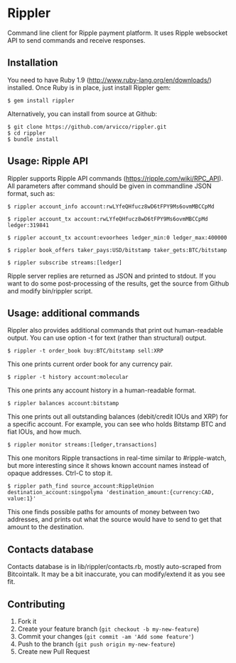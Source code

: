 # Rippler

Command line client for Ripple payment platform. It uses Ripple websocket API to send commands and receive responses.

## Installation

You need to have Ruby 1.9 (http://www.ruby-lang.org/en/downloads/) installed. Once Ruby is in place, just install Rippler gem:

    $ gem install rippler

Alternatively, you can install from source at Github:

    $ git clone https://github.com/arvicco/rippler.git
    $ cd rippler
    $ bundle install

## Usage: Ripple API

Rippler supports Ripple API commands (https://ripple.com/wiki/RPC_API). All parameters after command should be given in commandline JSON format, such as:

    $ rippler account_info account:rwLYfeQHfucz8wD6tFPY9Ms6ovmMBCCpMd

    $ rippler account_tx account:rwLYfeQHfucz8wD6tFPY9Ms6ovmMBCCpMd ledger:319841

    $ rippler account_tx account:evoorhees ledger_min:0 ledger_max:400000

    $ rippler book_offers taker_pays:USD/bitstamp taker_gets:BTC/bitstamp

    $ rippler subscribe streams:[ledger]

Ripple server replies are returned as JSON and printed to stdout. If you want to do some post-processing of the results, get the source from Github and modify bin/rippler script.

## Usage: additional commands

Rippler also provides additional commands that print out human-readable output. You can use option -t for text (rather than structural) output.

    $ rippler -t order_book buy:BTC/bitstamp sell:XRP

This one prints current order book for any currency pair.

    $ rippler -t history account:molecular

This one prints any account history in a human-readable format.

    $ rippler balances account:bitstamp

This one prints out all outstanding balances (debit/credit IOUs and XRP) for a specific account. For example, you can see who holds Bitstamp BTC and fiat IOUs, and how much.

    $ rippler monitor streams:[ledger,transactions]

This one monitors Ripple transactions in real-time similar to #ripple-watch, but more interesting since it shows known account names instead of opaque addresses. Ctrl-C to stop it.

	$ rippler path_find source_account:RippleUnion destination_account:singpolyma 'destination_amount:{currency:CAD, value:1}'

This one finds possible paths for amounts of money between two addresses, and prints out what the source would have to send to get that amount to the destination.

## Contacts database

Contacts database is in lib/rippler/contacts.rb, mostly auto-scraped from Bitcointalk. It may be a bit inaccurate, you can modify/extend it as you see fit.

## Contributing

1. Fork it
2. Create your feature branch (`git checkout -b my-new-feature`)
3. Commit your changes (`git commit -am 'Add some feature'`)
4. Push to the branch (`git push origin my-new-feature`)
5. Create new Pull Request
